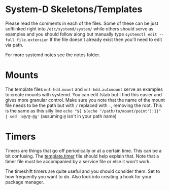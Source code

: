 # System-D Skeletons/Templates
Please read the comments in each of the files.
Some of these can be just softlinked right into `/etc/systemd/system/` while
others should serve as examples and you should follow along but manually type
`systemctl edit --full file.extension`
If the file doesn't already exist then you'll need to edit via path.

For more systemd notes see the notes folder.

# Mounts
The template files `mnt-hdd.mount` and `mnt-hdd.automount` serve as examples to
create mounts with systemd.
You can edit fstab but I find this easier and gives more granular control.
Make sure you note that the name of the mount file needs to be the path but with
`/` replaced with `-`, removing the root.
This is the same as this silly line 
`echo "${ $(echo "/path/to/mount/point"):1}" | sed 's@/@-@g'`
(assuming `@` isn't in your path name)

# Timers
Timers are things that go off periodically or at a certain time.
This can be a bit confusing.
The [template.timer](template.timer) file should help explain that.
Note that a timer file must be accompanied by a service file or else it won't
work.

The timeshift timers are quite useful and you should consider them.
Set to how frequently you want to do.
Also look into creating a hook for your package manager.
